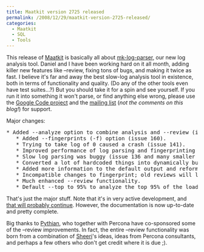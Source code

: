 ```yaml
---
title: Maatkit version 2725 released
permalink: /2008/12/29/maatkit-version-2725-released/
categories:
  - Maatkit
  - SQL
  - Tools
---
```

This release of [Maatkit][1] is basically all about [mk-log-parser][2], our new log analysis tool. Daniel and I have been working hard on it all month, adding killer new features like &#8211;review, fixing tons of bugs, and making it twice as fast. I believe it's far and away the best slow-log analysis tool in existence, both in terms of functionality and quality. (Do any of the other tools even have test suites&#8230;?) But you should take it for a spin and see yourself. If you run it into something it won't parse, or find anything else wrong, please use the [Google Code project][3] and the [mailing list][4] (*not the comments on this blog!*) for support.

Major changes:

<pre>* Added --analyze option to combine analysis and --review (issue 162).
   * Added --fingerprints (-f) option (issue 160).
   * Trying to take log of 0 caused a crash (issue 141).
   * Improved performance of log parsing and fingerprinting about 2x (issue 137).
   * Slow log parsing was buggy (issue 136 and many smaller issues discovered).
   * Converted a lot of hardcoded things into dynamically built functions.
   * Added more information to the default output and reformatted it.
   * Incompatible changes to fingerprint; old reviews will lose their history.
   * Much enhanced --review functionality.
   * Default --top to 95% to analyze the top 95% of the load (issue 171).
</pre>

That's just the major stuff. Note that it's in very active development, and [that will probably continue][5]. However, the documentation is now up-to-date and pretty complete.

Big thanks to [Pythian][6], who together with Percona have co-sponsored some of the &#8211;review improvements. In fact, the entire &#8211;review functionality was born from a combination of [Sheeri][7]'s ideas, ideas from Percona consultants, and perhaps a few others who don't get credit where it is due ;).

 [1]: http://www.maatkit.org/
 [2]: http://www.maatkit.org/doc/mk-log-parser.html
 [3]: http://code.google.com/p/maatkit/
 [4]: http://groups.google.com/group/maatkit-discuss
 [5]: http://code.google.com/p/maatkit/issues/list?q=tool:mk_log_parser
 [6]: http://www.pythian.com/
 [7]: http://sheeri.com/
